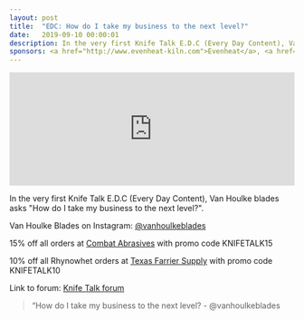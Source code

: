 ```yaml
---
layout: post
title:  "EDC: How do I take my business to the next level?"
date:   2019-09-10 00:00:01
description: In the very first Knife Talk E.D.C (Every Day Content), Van Houlke blades asks "How do I take my business to the next level?". 
sponsors: <a href="http://www.evenheat-kiln.com">Evenheat</a>, <a href="http://www.combatabrasives.com">Combat Abrasives</a>, <a href="https://www.indasa-abrasives.com">IndasaUSA</a>, and <a href="http://www.texasfarriersupply.com">Texas Farrier Supply</a>.
---
```

                
<iframe height="200px" width="100%" frameborder="no" scrolling="no" seamless src="https://player.simplecast.com/06a102a2-f0a6-44d4-b3ae-28f35e2f6ce1?dark=false"></iframe>

In the very first Knife Talk E.D.C (Every Day Content), Van Houlke blades asks "How do I take my business to the next level?".         

            
  



Van Houlke Blades on Instagram: <a href="https://www.instagram.com/vanhoulkeblades ">@vanhoulkeblades </a>  





  
15% off all orders at  <a href="http://www.combatabrasives.com">Combat Abrasives</a> with promo code KNIFETALK15

10% off all Rhynowhet orders at  <a href="http://www.texasfarriersupply.com">Texas Farrier Supply</a> with promo code KNIFETALK10
 

   
  

Link to forum: <a href="http://forum.knifetalk.net">Knife Talk forum</a>




 


<blockquote class="largeQuote">“How do I take my business to the next level? - @vanhoulkeblades</blockquote>



